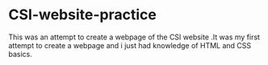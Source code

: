 # CSI-website-practice
This was an attempt to create a webpage of the CSI website .It was my first attempt to create a webpage and i just had knowledge of HTML and CSS basics.
